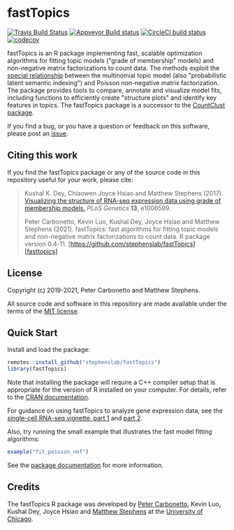 # fastTopics

[![Travis Build Status](https://travis-ci.com/stephenslab/fastTopics.svg?branch=master)](https://travis-ci.com/stephenslab/fastTopics)
[![Appveyor Build status](https://ci.appveyor.com/api/projects/status/224272mhk5fadgmt?svg=true)](https://ci.appveyor.com/project/pcarbo/fasttopics)
[![CircleCI build status](https://circleci.com/gh/stephenslab/fastTopics.svg?style=svg)](https://circleci.com/gh/stephenslab/fastTopics)
[![codecov](https://codecov.io/gh/stephenslab/fastTopics/branch/master/graph/badge.svg)](https://codecov.io/gh/stephenslab/fastTopics)

fastTopics is an R package implementing fast, scalable optimization
algorithms for fitting topic models ("grade of membership" models) and
non-negative matrix factorizations to count data. The methods exploit
the [special relationship][vignette-close-relationship] between the
multinomial topic model (also "probabilistic latent semantic
indexing") and Poisson non-negative matrix factorization. The package
provides tools to compare, annotate and visualize model fits,
including functions to efficiently create "structure plots" and
identify key features in topics. The fastTopics package is a successor
to the [CountClust package][countclust].

If you find a bug, or you have a question or feedback on this software,
please post an [issue][issues].

## Citing this work

If you find the fastTopics package or any of the source code in this
repository useful for your work, please cite:

> Kushal K. Dey, Chiaowen Joyce Hsiao and Matthew Stephens (2017).
> [Visualizing the structure of RNA-seq expression data using grade of membership models.][countclust-paper]
> *PLoS Genetics* **13**, e1006599.
>
> Peter Carbonetto, Kevin Luo, Kushal Dey, Joyce Hsiao and Matthew
> Stephens (2021). fastTopics: fast algorithms for fitting topic models
> and non-negative matrix factorizations to count data. R package
> version 0.4-11. [https://github.com/stephenslab/fastTopics][fasttopics]

## License

Copyright (c) 2019-2021, Peter Carbonetto and Matthew Stephens.

All source code and software in this repository are made available
under the terms of the [MIT license][mit-license].

## Quick Start

Install and load the package:

```R
remotes::install_github("stephenslab/fastTopics")
library(fastTopics)
```

Note that installing the package will require a C++ compiler setup
that is appropriate for the version of R installed on your
computer. For details, refer to the [CRAN documentation][cran].

For guidance on using fastTopics to analyze gene expression data, see
the [single-cell RNA-seq vignette, part 1][vignette-scrnaseq-1] and
[part 2][vignette-scrnaseq-2].

Also, try running the small example that illustrates the fast model
fitting algorithms:

```R
example("fit_poisson_nmf")
```

See the [package documentation][pkgdown] for more information.

## Credits

The fastTopics R package was developed by [Peter Carbonetto][peter],
Kevin Luo, Kushal Dey, Joyce Hsiao and
[Matthew Stephens][matthew] at the [University of Chicago][uchicago].

[fasttopics]:  https://github.com/stephenslab/fastTopics
[mit-license]: https://opensource.org/licenses/mit-license.html
[issues]: https://github.com/stephenslab/fastTopics/issues
[peter]: https://pcarbo.github.io
[kevin]: https://github.com/kevinlkx
[matthew]: http://stephenslab.uchicago.edu
[uchicago]: https://www.uchicago.edu
[cran]: https://cran.r-project.org
[countclust]: https://github.com/kkdey/CountClust
[countclust-paper]: https://doi.org/10.1371/journal.pgen.1006599
[pkgdown]: https://stephenslab.github.io/fastTopics
[vignette-close-relationship]: https://stephenslab.github.io/fastTopics/articles/relationship.html
[vignette-scrnaseq-1]: https://stephenslab.github.io/fastTopics/articles/single_cell_rnaseq_basic.html
[vignette-scrnaseq-2]: https://stephenslab.github.io/fastTopics/articles/single_cell_rnaseq_practical.html
